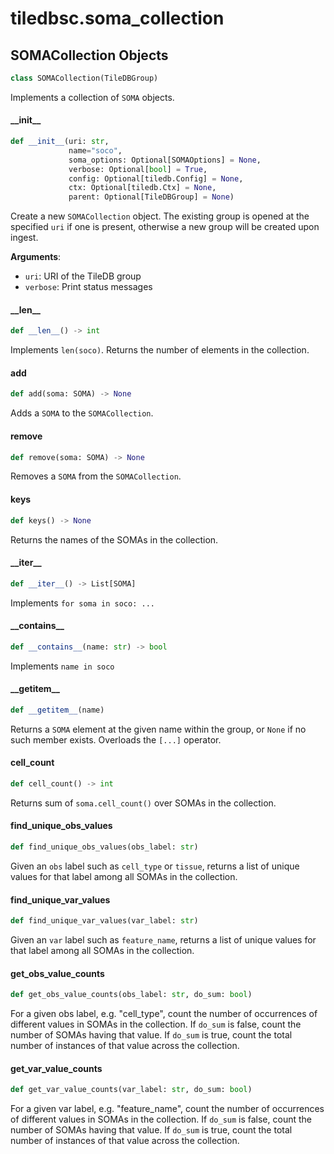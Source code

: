 <a id="tiledbsc.soma_collection"></a>

# tiledbsc.soma\_collection

<a id="tiledbsc.soma_collection.SOMACollection"></a>

## SOMACollection Objects

```python
class SOMACollection(TileDBGroup)
```

Implements a collection of `SOMA` objects.

<a id="tiledbsc.soma_collection.SOMACollection.__init__"></a>

#### \_\_init\_\_

```python
def __init__(uri: str,
             name="soco",
             soma_options: Optional[SOMAOptions] = None,
             verbose: Optional[bool] = True,
             config: Optional[tiledb.Config] = None,
             ctx: Optional[tiledb.Ctx] = None,
             parent: Optional[TileDBGroup] = None)
```

Create a new `SOMACollection` object. The existing group is opened at the specified `uri` if one is present, otherwise a new group will be created upon ingest.

**Arguments**:

- `uri`: URI of the TileDB group
- `verbose`: Print status messages

<a id="tiledbsc.soma_collection.SOMACollection.__len__"></a>

#### \_\_len\_\_

```python
def __len__() -> int
```

Implements `len(soco)`. Returns the number of elements in the collection.

<a id="tiledbsc.soma_collection.SOMACollection.add"></a>

#### add

```python
def add(soma: SOMA) -> None
```

Adds a `SOMA` to the `SOMACollection`.

<a id="tiledbsc.soma_collection.SOMACollection.remove"></a>

#### remove

```python
def remove(soma: SOMA) -> None
```

Removes a `SOMA` from the `SOMACollection`.

<a id="tiledbsc.soma_collection.SOMACollection.keys"></a>

#### keys

```python
def keys() -> None
```

Returns the names of the SOMAs in the collection.

<a id="tiledbsc.soma_collection.SOMACollection.__iter__"></a>

#### \_\_iter\_\_

```python
def __iter__() -> List[SOMA]
```

Implements `for soma in soco: ...`

<a id="tiledbsc.soma_collection.SOMACollection.__contains__"></a>

#### \_\_contains\_\_

```python
def __contains__(name: str) -> bool
```

Implements `name in soco`

<a id="tiledbsc.soma_collection.SOMACollection.__getitem__"></a>

#### \_\_getitem\_\_

```python
def __getitem__(name)
```

Returns a `SOMA` element at the given name within the group, or `None` if no such
member exists.  Overloads the `[...]` operator.

<a id="tiledbsc.soma_collection.SOMACollection.cell_count"></a>

#### cell\_count

```python
def cell_count() -> int
```

Returns sum of `soma.cell_count()` over SOMAs in the collection.

<a id="tiledbsc.soma_collection.SOMACollection.find_unique_obs_values"></a>

#### find\_unique\_obs\_values

```python
def find_unique_obs_values(obs_label: str)
```

Given an `obs` label such as `cell_type` or `tissue`, returns a list of unique values for
that label among all SOMAs in the collection.

<a id="tiledbsc.soma_collection.SOMACollection.find_unique_var_values"></a>

#### find\_unique\_var\_values

```python
def find_unique_var_values(var_label: str)
```

Given an `var` label such as `feature_name`, returns a list of unique values for
that label among all SOMAs in the collection.

<a id="tiledbsc.soma_collection.SOMACollection.get_obs_value_counts"></a>

#### get\_obs\_value\_counts

```python
def get_obs_value_counts(obs_label: str, do_sum: bool)
```

For a given obs label, e.g. "cell_type", count the number of occurrences of different values in
SOMAs in the collection. If `do_sum` is false, count the number of SOMAs having that value. If
`do_sum` is true, count the total number of instances of that value across the collection.

<a id="tiledbsc.soma_collection.SOMACollection.get_var_value_counts"></a>

#### get\_var\_value\_counts

```python
def get_var_value_counts(var_label: str, do_sum: bool)
```

For a given var label, e.g. "feature_name", count the number of occurrences of different values in
SOMAs in the collection. If `do_sum` is false, count the number of SOMAs having that value. If
`do_sum` is true, count the total number of instances of that value across the collection.

